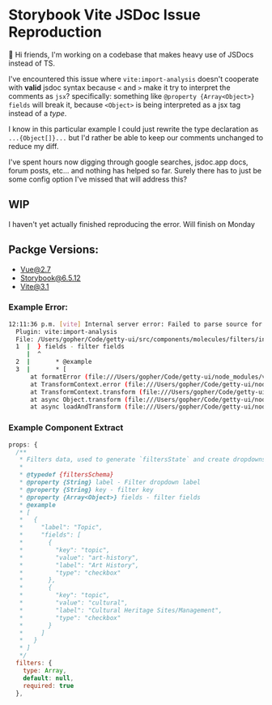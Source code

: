 # Storybook Vite JSDoc Issue Reproduction

:wave: Hi friends, I'm working on a codebase that makes heavy use of JSDocs instead of TS.

I've encountered this issue where `vite:import-analysis` doesn't cooperate with **valid** jsdoc syntax because `<` and `>` make it try to interpret the comments as `jsx`? 
specifically: something like `@property {Array<Object>} fields` will break it, because `<Object>` is being interpreted as a jsx tag instead of a *type*.

I know in this particular example I could just rewrite the type declaration as `...{Object[]}...` but I'd rather be able to keep our comments unchanged to reduce my diff.

I've spent hours now digging through google searches, jsdoc.app docs, forum posts, etc... and nothing has helped so far. Surely there has to just be some config option I've missed that will address this?

## WIP
I haven't yet actually finished reproducing the error. Will finish on Monday

## Packge Versions:
- Vue@2.7
- Storybook@6.5.12
- Vite@3.1

### Example Error:
```bash
12:11:36 p.m. [vite] Internal server error: Failed to parse source for import analysis because the content contains invalid JS syntax. If you are using JSX, make sure to name the file with the .jsx or .tsx extension.
  Plugin: vite:import-analysis
  File: /Users/gopher/Code/getty-ui/src/components/molecules/filters/index.vue?vue&type=Object&index=0&lang.Object
  1  |  } fields - filter fields
     |  ^
  2  |       * @example
  3  |       * [
      at formatError (file:///Users/gopher/Code/getty-ui/node_modules/vite/dist/node/chunks/dep-4da11a5e.js:40862:46)
      at TransformContext.error (file:///Users/gopher/Code/getty-ui/node_modules/vite/dist/node/chunks/dep-4da11a5e.js:40858:19)
      at TransformContext.transform (file:///Users/gopher/Code/getty-ui/node_modules/vite/dist/node/chunks/dep-4da11a5e.js:37530:22)
      at async Object.transform (file:///Users/gopher/Code/getty-ui/node_modules/vite/dist/node/chunks/dep-4da11a5e.js:41111:30)
      at async loadAndTransform (file:///Users/gopher/Code/getty-ui/node_modules/vite/dist/node/chunks/dep-4da11a5e.js:37373:29)
```

### Example Component Extract
```js
props: {
  /**
   * Filters data, used to generate `filtersState` and create dropdowns and filters states.
   *
   * @typedef {filtersSchema}
   * @property {String} label - Filter dropdown label
   * @property {String} key - filter key
   * @property {Array<Object>} fields - filter fields
   * @example
   * [
   *   {
   *     "label": "Topic",
   *     "fields": [
   *       {
   *         "key": "topic",
   *         "value": "art-history",
   *         "label": "Art History",
   *         "type": "checkbox"
   *       },
   *       {
   *         "key": "topic",
   *         "value": "cultural",
   *         "label": "Cultural Heritage Sites/Management",
   *         "type": "checkbox"
   *       }
   *     ]
   *   }
   * ]
   */
  filters: {
    type: Array,
    default: null,
    required: true
  },
```